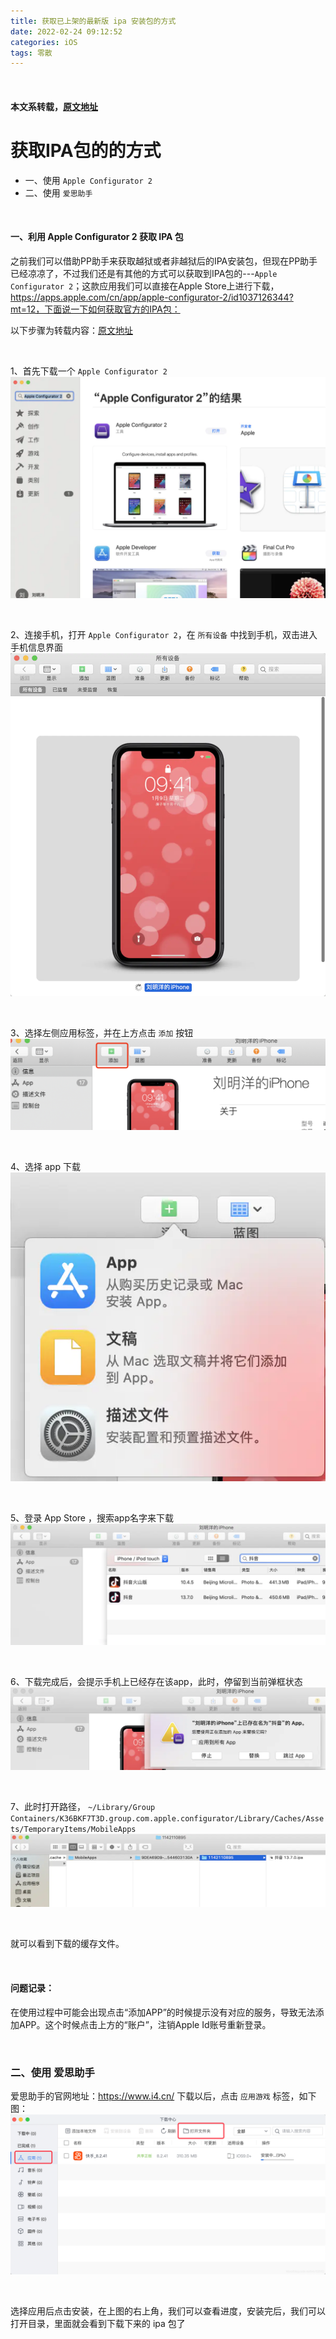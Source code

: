 ```yaml
---
title: 获取已上架的最新版 ipa 安装包的方式
date: 2022-02-24 09:12:52
categories: iOS
tags: 零散
---
```


<br>

#### 本文系转载，[原文地址](https://blog.csdn.net/lwb102063/article/details/110739441)

# 获取IPA包的的方式

* 一、使用 `Apple Configurator 2`
* 二、使用 `爱思助手`

<br>

#### 一、利用 Apple Configurator 2 获取 IPA 包

之前我们可以借助PP助手来获取越狱或者非越狱后的IPA安装包，但现在PP助手已经凉凉了，不过我们还是有其他的方式可以获取到IPA包的---`Apple Configurator 2`；这款应用我们可以直接在Apple Store上进行下载，https://apps.apple.com/cn/app/apple-configurator-2/id1037126344?mt=12，下面说一下如何获取官方的IPA包：

以下步骤为转载内容：[原文地址](https://www.jianshu.com/p/95440d5ae795)

<br>

1、首先下载一个 `Apple Configurator 2`
![Apple_Configurator_2_1](/assets/img/Apple_Configurator_2_1.png)

<br>

2、连接手机，打开 `Apple Configurator 2`，在 `所有设备` 中找到手机，双击进入手机信息界面
![Apple_Configurator_2_2](/assets/img/Apple_Configurator_2_2.png)

<br>

3、选择左侧应用标签，并在上方点击 `添加` 按钮
![Apple_Configurator_2_3](/assets/img/Apple_Configurator_2_3.png)

<br>
                                               
4、选择 app 下载
![Apple_Configurator_2_4](/assets/img/Apple_Configurator_2_4.png)

<br>

5、登录 App Store ，搜索app名字来下载
![Apple_Configurator_2_5](/assets/img/Apple_Configurator_2_5.png)

<br>

6、下载完成后，会提示手机上已经存在该app，此时，停留到当前弹框状态
![Apple_Configurator_2_6](/assets/img/Apple_Configurator_2_6.png)

<br>

7、此时打开路径，
`~/Library/Group Containers/K36BKF7T3D.group.com.apple.configurator/Library/Caches/Assets/TemporaryItems/MobileApps`
![Apple_Configurator_2_7](/assets/img/Apple_Configurator_2_7.png)

<br>

就可以看到下载的缓存文件。

<br>

#### 问题记录：

在使用过程中可能会出现点击“添加APP”的时候提示没有对应的服务，导致无法添加APP。这个时候点击上方的“账户”，注销Apple Id账号重新登录。

<br>

### 二、使用 爱思助手

爱思助手的官网地址：https://www.i4.cn/ 下载以后，点击 `应用游戏` 标签，如下图：
![ai_si_zhu_shou_1](/assets/img/ai_si_zhu_shou_1.png)

<br>

选择应用后点击安装，在上图的右上角，我们可以查看进度，安装完后，我们可以打开目录，里面就会看到下载下来的 ipa 包了


<br>
<br>
<br>

